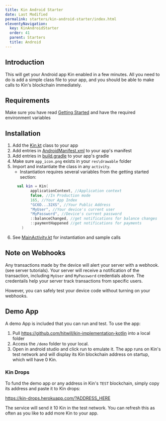 ```yaml
---
title: Kin Android Starter
date: Last Modified
permalink: starters/kin-android-starter/index.html
eleventyNavigation:
  key: KinAndroidStarter
  order: 41
  parent: Starters
  title: Android
---
```


## Introduction
This will get your Android app Kin enabled in a few minutes. All you need to do is add a simple class file to your app, and you should be able to make calls to Kin's blockchain immediately.


## Requirements
Make sure you have read [Getting Started](https://kintegrate.netlify.app/tutorials/getting-started/) and have the required environment variables


## Installation

1. Add the [Kin.kt](https://github.com/hitwill/kin-implementation-kotlin/blob/master/app/src/main/java/com/kin/kin/Kin.kt) class to your app 
2. Add entries in [AndroidManifest.xml](https://github.com/hitwill/kin-implementation-kotlin/blob/master/quick-start/AndroidManifest.xml) to your app's manifest
3. Add entries in [build.gradle](https://github.com/hitwill/kin-implementation-kotlin/blob/master/quick-start/build.gradle) to your app's gradle
4. Make sure `app_icon.png` exists in your `res\drawable` folder
5. Import and instantiate the class in any `activity`. 
    * Instantiation requires several variables from the getting started section:
    ```kotlin
      val kin = Kin(
            applicationContext, //Application context
            false, //In Production mode
            165, //Your App Index
            "GC6D...32XS", //Your Public Address
            "MyUser", //Your device's current user
            "MyPassword", //Device's current password
            ::balanceChanged, //get notifications for balance changes
            ::paymentHappened //get notifications for payments
        )
    ```
6. See [MainActivity.kt](https://github.com/hitwill/kin-implementation-kotlin/blob/master/quick-start/MainActivity.kt) for instantiation and sample calls

## Note on Webhooks
Any transactions made by the device will alert your server with a webhook. (see server tutorials). Your server will receive a notification of the transaction, including `MyUser` and `MyPassword` credentials above. The credentails help your server track transactions from specific users.

However, you can safely test your device code without turning on your webhooks.

## Demo App
A demo App is included that you can run and test. To use the app:

1. Pull https://github.com/hitwill/kin-implementation-kotlin into a local folder 
2. Access the `/demo` folder to your local.
3. Open in android studio and click run to emulate it. The app runs on Kin's test network and will display its Kin blockchain address on startup, which will have 0 Kin.

### Kin Drops
To fund the demo app or any address in Kin's `TEST` blockchain,  simply copy its address and paste it to Kin drops:

https://kin-drops.herokuapp.com/?ADDRESS_HERE

The service will send it 10 Kin in the test network. You can refresh this as often as you like to add more Kin to your app.

